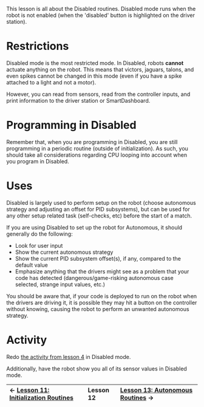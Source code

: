 This lesson is all about the Disabled routines. Disabled mode runs when the robot is not enabled (when the 'disabled' button is highlighted on the driver station).



# Restrictions #

Disabled mode is the most restricted mode. In Disabled, robots **cannot** actuate anything on the robot. This means that victors, jaguars, talons, and even spikes cannot be changed in this mode (even if you have a spike attached to a light and not a motor).

However, you can read from sensors, read from the controller inputs, and print information to the driver station or SmartDashboard.

# Programming in Disabled #

Remember that, when you are programming in Disabled, you are still programming in a periodic routine (outside of initialization). As such, you should take all considerations regarding CPU looping into account when you program in Disabled.

# Uses #

Disabled is largely used to perform setup on the robot (choose autonomous strategy and adjusting an offset for PID subsystems), but can be used for any other setup related task (self-checks, etc) before the start of a match.

If you are using Disabled to set up the robot for Autonomous, it should generally do the following:

  * Look for user input
  * Show the current autonomous strategy
  * Show the current PID subsystem offset(s), if any, compared to the default value
  * Emphasize anything that the drivers might see as a problem that your code has detected (dangerous/game-risking autonomous case selected, strange input values, etc.)

You should be aware that, if your code is deployed to run on the robot when the drivers are driving it, it is possible they may hit a button on the controller without knowing, causing the robot to perform an unwanted autonomous strategy.

# Activity #

Redo [the activity from lesson 4](WPI_Lesson4#Activity.md) in Disabled mode.

Additionally, have the robot show you all of its sensor values in Disabled mode.

| ← [Lesson 11: Initialization Routines](WPI_Lesson11.md)  | **Lesson 12** | [Lesson 13: Autonomous Routines](WPI_Lesson13.md) → |
|:-----------------------------------------------------------|:--------------|:------------------------------------------------------|